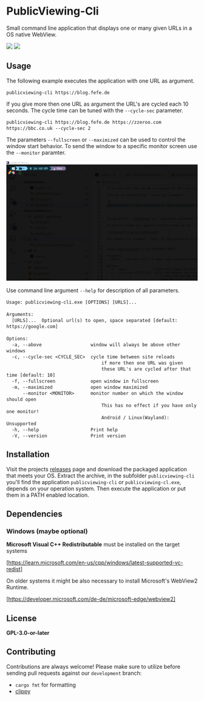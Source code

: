 # PublicViewing-Cli

Small command line application that displays one or many given URLs
in a OS native WebView.

[![](https://github.com/smuel-adm/publicviewing-cli/actions/workflows/build.yml/badge.svg)](https://github.com/smuel-adm/publicviewing-cli/actions)
[![](https://github.com/smuel-adm/publicviewing-cli/actions/workflows/release.yml/badge.svg)](https://github.com/smuel-adm/publicviewing-cli/releases)


## Usage

The following example executes the application with one URL as argument.

```
publicviewing-cli https://blog.fefe.de
```

If you give more then one URL as argument the URL's are cycled each 10 seconds.
The cycle time can be tuned with the `--cycle-sec` parameter.

```
publicviewing-cli https://blog.fefe.de https://zzeroo.com https://bbc.co.uk --cycle-sec 2
```


The parameters `--fullscreen` or `--maximized` can be used to control the window start behavior.
To send the window to a specific monitor screen use the `--monitor` paramter.

![](res/publicviewing-running.gif)

Use command line argument `--help` for description of all parameters.

```
Usage: publicviewing-cli.exe [OPTIONS] [URLS]...

Arguments:
  [URLS]...  Optional url(s) to open, space separated [default: https://google.com]

Options:
  -a, --above                  window will always be above other windows
  -c, --cycle-sec <CYCLE_SEC>  cycle time between site reloads
                                   if more then one URL was given
                                   these URL's are cycled after that time [default: 10]
  -f, --fullscreen             open window in fullscreen
  -m, --maximized              open window maximized
      --monitor <MONITOR>      monitor number on which the window should open
                                   This has no effect if you have only one monitor!
                                   Android / Linux(Wayland): Unsupported
  -h, --help                   Print help
  -V, --version                Print version
  ```

## Installation

Visit the projects [releases] page and download the packaged application that meets your OS.
Extract the archive, in the subfolder `publicviewing-cli` you'll find the application `publicviewing-cli` or `publicviewing-cl.exe`, depends on your operation system.
Then execute the application or put them in a PATH enabled location.

## Dependencies

### Windows (maybe optional)

**Microsoft Visual C++ Redistributable** must be installed on the target systems

[https://learn.microsoft.com/en-us/cpp/windows/latest-supported-vc-redist]

On older systems it might be also necessary to install Microsoft's WebView2 Runtime.

[https://developer.microsoft.com/de-de/microsoft-edge/webview2]


## License

**GPL-3.0-or-later**

## Contributing

Contributions are always welcome!
Please make sure to utilize before sending pull requests against our `development` branch:

* `cargo fmt` for formatting
* [clippy](https://github.com/rust-lang/rust-clippy)


[releases]: https://github.com/smuel-adm/publicviewing-cli/releases